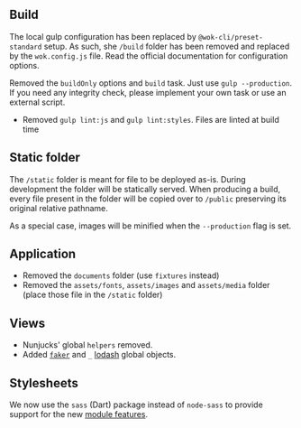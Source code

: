 ## Build

The local gulp configuration has been replaced by `@wok-cli/preset-standard` setup. As such, she `/build` folder has been removed and replaced by the `wok.config.js` file. Read the official documentation for configuration options.

Removed the `buildOnly` options and `build` task. Just use `gulp --production`. 
If you need any integrity check, please implement your own task or use an external script.

- Removed `gulp lint:js` and `gulp lint:styles`. Files are linted at build time

## Static folder

The `/static` folder is meant for file to be deployed as-is. 
During development the folder will be statically served. When producing a build, every file present in the folder will be copied over to `/public` preserving its original relative pathname.

As a special case, images will be minified when the `--production` flag is set.

## Application

- Removed the `documents` folder (use `fixtures` instead)
- Removed the `assets/fonts`, `assets/images` and  `assets/media` folder (place those file in the `/static` folder)

## Views

- Nunjucks' global `helpers` removed. 
- Added [`faker`](https://github.com/Marak/faker.js) and `_` [lodash](https://lodash.com/) global objects.

## Stylesheets

We now use the `sass` (Dart) package instead of `node-sass` to provide support for the new [module features](https://sass-lang.com/blog/the-module-system-is-launched). 